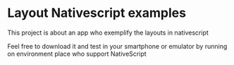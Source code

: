 # Layout Nativescript examples

This project is about an app who exemplify the layouts in nativescript

Feel free to download it and test in your smartphone or emulator by running on environment place who support NativeScript
